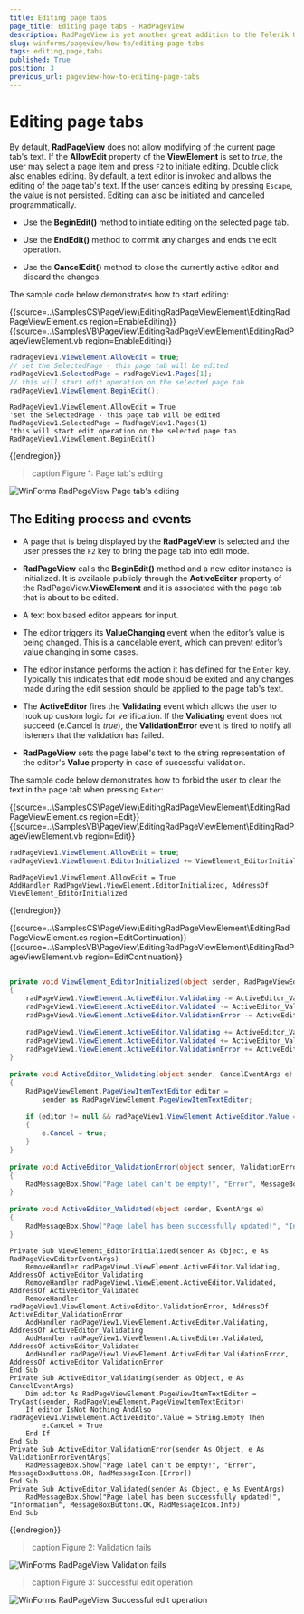 ```yaml
---
title: Editing page tabs
page_title: Editing page tabs - RadPageView
description: RadPageView is yet another great addition to the Telerik UI for WinForms suite. As the name implies, this control layouts pages of subcontrols in different views.
slug: winforms/pageview/how-to/editing-page-tabs
tags: editing,page,tabs
published: True
position: 3
previous_url: pageview-how-to-editing-page-tabs
---
```


# Editing page tabs

By default, __RadPageView__ does not allow modifying of the current page tab's text. If the __AllowEdit__ property of the **ViewElement** is set to *true*, the user may select a page item and press `F2` to initiate editing. Double click also enables editing. By default, a text editor is invoked and allows the editing of the page tab's text. If the user cancels editing by pressing `Escape`, the value is not persisted. Editing can also be initiated and cancelled programmatically.

* Use the __BeginEdit()__ method to initiate editing on the selected page tab.

* Use the __EndEdit()__ method to commit any changes and ends the edit operation. 

* Use the __CancelEdit()__ method to close the currently active editor and discard the changes.

The sample code below demonstrates how to start editing:

{{source=..\SamplesCS\PageView\EditingRadPageViewElement\EditingRadPageViewElement.cs region=EnableEditing}} 
{{source=..\SamplesVB\PageView\EditingRadPageViewElement\EditingRadPageViewElement.vb region=EnableEditing}} 

````C#
radPageView1.ViewElement.AllowEdit = true;
// set the SelectedPage - this page tab will be edited  
radPageView1.SelectedPage = radPageView1.Pages[1];
// this will start edit operation on the selected page tab
radPageView1.ViewElement.BeginEdit();

````
````VB.NET
RadPageView1.ViewElement.AllowEdit = True
'set the SelectedPage - this page tab will be edited 
RadPageView1.SelectedPage = RadPageView1.Pages(1)
'this will start edit operation on the selected page tab
RadPageView1.ViewElement.BeginEdit()

````

{{endregion}} 

>caption Figure 1: Page tab's editing

![WinForms RadPageView Page tab's editing](images/pageview-how-to-editing-radpageviewelement001.png)

## The Editing process and events

* A page that is being displayed by the __RadPageView__ is selected and the user presses the `F2` key to bring the page tab into edit mode.

* __RadPageView__ calls the __BeginEdit()__ method and a new editor instance is initialized. It is available publicly through the **ActiveEditor** property of the RadPageView.__ViewElement__ and it is associated with the page tab that is about to be edited.  

* A text box based editor appears for input.

* The editor triggers its __ValueChanging__ event when the editor’s value is being changed. This is a cancelable event, which can prevent editor’s value changing in some cases.

* The editor instance performs the action it has defined for the `Enter` key. Typically this indicates that edit mode should be exited and any changes made during the edit session should be applied to the page tab's text.

* The __ActiveEditor__ fires the __Validating__ event which allows the user to hook up custom logic for verification. If the __Validating__ event does not succeed (e.Cancel is *true*), the __ValidationError__ event is fired to notify all listeners that the validation has failed.

* __RadPageView__ sets the page label's text to the string representation of the editor's __Value__ property in case of successful validation.

The sample code below demonstrates how to forbid the user to clear the text in the page tab when pressing `Enter`:

{{source=..\SamplesCS\PageView\EditingRadPageViewElement\EditingRadPageViewElement.cs region=Edit}} 
{{source=..\SamplesVB\PageView\EditingRadPageViewElement\EditingRadPageViewElement.vb region=Edit}} 

````C#
radPageView1.ViewElement.AllowEdit = true;
radPageView1.ViewElement.EditorInitialized += ViewElement_EditorInitialized;

````
````VB.NET
RadPageView1.ViewElement.AllowEdit = True
AddHandler RadPageView1.ViewElement.EditorInitialized, AddressOf ViewElement_EditorInitialized

````

{{endregion}} 

{{source=..\SamplesCS\PageView\EditingRadPageViewElement\EditingRadPageViewElement.cs region=EditContinuation}} 
{{source=..\SamplesVB\PageView\EditingRadPageViewElement\EditingRadPageViewElement.vb region=EditContinuation}} 

````C#
        
private void ViewElement_EditorInitialized(object sender, RadPageViewEditorEventArgs e)
{
    radPageView1.ViewElement.ActiveEditor.Validating -= ActiveEditor_Validating;
    radPageView1.ViewElement.ActiveEditor.Validated -= ActiveEditor_Validated;
    radPageView1.ViewElement.ActiveEditor.ValidationError -= ActiveEditor_ValidationError;
    
    radPageView1.ViewElement.ActiveEditor.Validating += ActiveEditor_Validating;
    radPageView1.ViewElement.ActiveEditor.Validated += ActiveEditor_Validated;
    radPageView1.ViewElement.ActiveEditor.ValidationError += ActiveEditor_ValidationError;
}
        
private void ActiveEditor_Validating(object sender, CancelEventArgs e)
{
    RadPageViewElement.PageViewItemTextEditor editor =
        sender as RadPageViewElement.PageViewItemTextEditor;
    
    if (editor != null && radPageView1.ViewElement.ActiveEditor.Value == string.Empty)
    {
        e.Cancel = true;
    }
}
        
private void ActiveEditor_ValidationError(object sender, ValidationErrorEventArgs e)
{
    RadMessageBox.Show("Page label can't be empty!", "Error", MessageBoxButtons.OK, RadMessageIcon.Error);
}
        
private void ActiveEditor_Validated(object sender, EventArgs e)
{
    RadMessageBox.Show("Page label has been successfully updated!", "Information", MessageBoxButtons.OK, RadMessageIcon.Info);
}

````
````VB.NET
Private Sub ViewElement_EditorInitialized(sender As Object, e As RadPageViewEditorEventArgs)
    RemoveHandler radPageView1.ViewElement.ActiveEditor.Validating, AddressOf ActiveEditor_Validating
    RemoveHandler radPageView1.ViewElement.ActiveEditor.Validated, AddressOf ActiveEditor_Validated
    RemoveHandler radPageView1.ViewElement.ActiveEditor.ValidationError, AddressOf ActiveEditor_ValidationError
    AddHandler radPageView1.ViewElement.ActiveEditor.Validating, AddressOf ActiveEditor_Validating
    AddHandler radPageView1.ViewElement.ActiveEditor.Validated, AddressOf ActiveEditor_Validated
    AddHandler radPageView1.ViewElement.ActiveEditor.ValidationError, AddressOf ActiveEditor_ValidationError
End Sub
Private Sub ActiveEditor_Validating(sender As Object, e As CancelEventArgs)
    Dim editor As RadPageViewElement.PageViewItemTextEditor = TryCast(sender, RadPageViewElement.PageViewItemTextEditor)
    If editor IsNot Nothing AndAlso radPageView1.ViewElement.ActiveEditor.Value = String.Empty Then
        e.Cancel = True
    End If
End Sub
Private Sub ActiveEditor_ValidationError(sender As Object, e As ValidationErrorEventArgs)
    RadMessageBox.Show("Page label can't be empty!", "Error", MessageBoxButtons.OK, RadMessageIcon.[Error])
End Sub
Private Sub ActiveEditor_Validated(sender As Object, e As EventArgs)
    RadMessageBox.Show("Page label has been successfully updated!", "Information", MessageBoxButtons.OK, RadMessageIcon.Info)
End Sub

````

{{endregion}}

>caption Figure 2: Validation fails

![WinForms RadPageView Validation fails](images/pageview-how-to-editing-radpageviewelement002.gif)

>caption Figure 3: Successful edit operation

![WinForms RadPageView Successful edit operation](images/pageview-how-to-editing-radpageviewelement003.gif)
